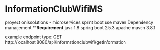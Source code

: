 # InformationClubWifiMS
proyect onissolutions - microservices sprint boot use maven Dependency management
******Requirement****
java 1.8
spring boot 2.5.3
apache maven 3.8.1 

example endpoint type: GET
http://localhost:8080/api/informationclubwifi/getInformation
